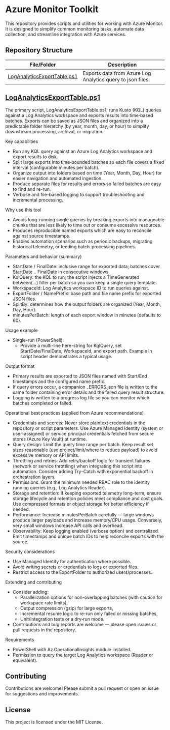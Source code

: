 # Azure Monitor Toolkit

This repository provides scripts and utilities for working with Azure Monitor. It is designed to simplify common monitoring tasks, automate data collection, and streamline integration with Azure services.

## Repository Structure

| File/Folder                                             | Description                                                |
| ------------------------------------------------------- | ---------------------------------------------------------- |
| [LogAnalyticsExportTable.ps1](LogAnalyticsExportTable.ps1) | Exports data from Azure Log Analytics query to json files. |

## [LogAnalyticsExportTable.ps1](LogAnalyticsExportTable.ps1)

The primary script, LogAnalyticsExportTable.ps1, runs Kusto (KQL) queries against a Log Analytics workspace and exports results into time‑based batches. Exports can be saved as JSON files and organized into a predictable folder hierarchy (by year, month, day, or hour) to simplify downstream processing, archival, or migration.

Key capabilities

- Run any KQL query against an Azure Log Analytics workspace and export results to disk.
- Split large exports into time‑bounded batches so each file covers a fixed interval (configurable minutes per batch).
- Organize output into folders based on time (Year, Month, Day, Hour) for easier navigation and automated ingestion.
- Produce separate files for results and errors so failed batches are easy to find and re-run.
- Verbose and file-based logging to support troubleshooting and incremental processing.

Why use this tool

- Avoids long-running single queries by breaking exports into manageable chunks that are less likely to time out or consume excessive resources.
- Produces reproducible named exports which are easy to reconcile against source timestamps.
- Enables automation scenarios such as periodic backups, migrating historical telemetry, or feeding batch-processing pipelines.

Parameters and behavior (summary)

- StartDate / FinalDate: inclusive range for exported data; batches cover StartDate .. FinalDate in consecutive windows.
- KqlQuery: the KQL to run; the script injects a TimeGenerated between(...) filter per batch so you can keep a single query template.
- WorkspaceId: Log Analytics workspace ID to run queries against.
- ExportFolder / NamePrefix: base path and file name prefix for exported JSON files.
- SplitBy: determines how the output folders are organized (Year, Month, Day, Hour).
- minutesPerBatch: length of each export window in minutes (defaults to 60).

Usage example

- Single-run (PowerShell):
  - Provide a multi-line here-string for KqlQuery, set StartDate/FinalDate, WorkspaceId, and export path. Example in script header demonstrates a typical usage.

Output format

- Primary results are exported to JSON files named with Start/End timestamps and the configured name prefix.
- If query errors occur, a companion _ERRORS.json file is written to the same folder containing error details and the failed query result structure.
- Logging is written to a progress log file so you can monitor which batches completed or failed.

Operational best practices (applied from Azure recommendations)

- Credentials and secrets: Never store plaintext credentials in the repository or script parameters. Use Azure Managed Identity (system or user-assigned) or service principal credentials fetched from secure stores (Azure Key Vault) at runtime.
- Query design: Limit the query time range per batch. Keep result set sizes reasonable (use project/limit/where to reduce payload) to avoid excessive memory or API limits.
- Throttling and retries: Add retry/backoff logic for transient failures (network or service throttling) when integrating this script into automation. Consider adding Try–Catch with exponential backoff in orchestration layers.
- Permissions: Grant the minimum needed RBAC role to the identity running queries (e.g., Log Analytics Reader).
- Storage and retention: If keeping exported telemetry long-term, ensure storage lifecycle and retention policies meet compliance and cost goals. Use compressed formats or object storage for better efficiency if needed.
- Performance: Increase minutesPerBatch carefully — large windows produce larger payloads and increase memory/CPU usage. Conversely, very small windows increase API calls and overhead.
- Observability: Keep logging enabled (verbose option) and centralized. Emit timestamps and unique batch IDs to help reconcile exports with the source.

Security considerations

- Use Managed Identity for authentication where possible.
- Avoid writing secrets or credentials to logs or exported files.
- Restrict access to the ExportFolder to authorized users/processes.

Extending and contributing

- Consider adding:
  - Parallelization options for non-overlapping batches (with caution for workspace rate limits),
  - Output compression (gzip) for large exports,
  - Incremental resume logic to re-run only failed or missing batches,
  - Unit/integration tests or a dry‑run mode.
- Contributions and bug reports are welcome — please open issues or pull requests in the repository.

Requirements

- PowerShell with Az.OperationalInsights module installed.
- Permission to query the target Log Analytics workspace (Reader or equivalent).

## Contributing

Contributions are welcome! Please submit a pull request or open an issue for suggestions and improvements.

## License

This project is licensed under the MIT License.

